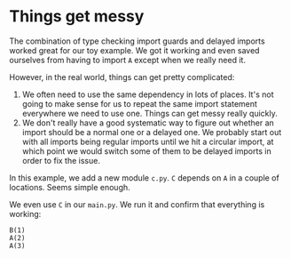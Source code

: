# Things get messy

The combination of type checking import guards and delayed imports worked great
for our toy example. We got it working and even saved ourselves from having to
import `A` except when we really need it.

However, in the real world, things can get pretty complicated:
1. We often need to use the same dependency in lots of places. It's not going to
   make sense for us to repeat the same import statement everywhere we need to
   use one. Things can get messy really quickly.
2. We don't really have a good systematic way to figure out whether an import
   should be a normal one or a delayed one. We probably start out with all
   imports being regular imports until we hit a circular import, at which point
   we would switch some of them to be delayed imports in order to fix the issue.

In this example, we add a new module `c.py`. `C` depends on `A` in a couple of
locations. Seems simple enough.

We even use `C` in our `main.py`. We run it and confirm that everything is
working:

```
B(1)
A(2)
A(3)
```
